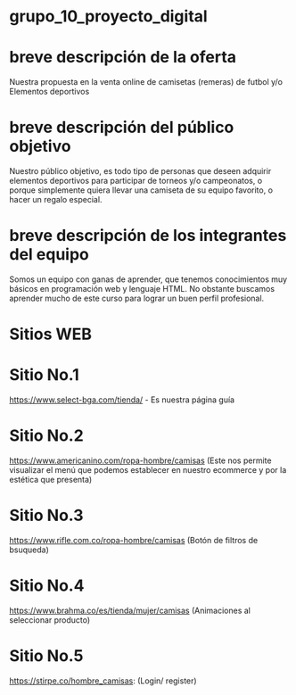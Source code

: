 # grupo_10_proyecto_digital
# breve descripción de la oferta
Nuestra propuesta en la venta online de camisetas (remeras) de futbol y/o Elementos deportivos
# breve descripción del público objetivo
Nuestro público objetivo, es todo tipo de personas que deseen adquirir elementos deportivos para participar de torneos y/o campeonatos, o porque simplemente quiera llevar una camiseta de su equipo favorito, o hacer un regalo especial.
# breve descripción de los integrantes del equipo
Somos un equipo con ganas de aprender, que tenemos conocimientos muy básicos en programación web y lenguaje HTML.  No obstante buscamos aprender mucho de este curso para lograr un buen perfil profesional.  
# Sitios WEB
# Sitio No.1 
https://www.select-bga.com/tienda/ - Es nuestra página guía
# Sitio No.2 
https://www.americanino.com/ropa-hombre/camisas (Este nos permite visualizar el menú que podemos establecer en nuestro ecommerce y por la estética que presenta)
# Sitio No.3 
https://www.rifle.com.co/ropa-hombre/camisas (Botón de filtros de bsuqueda)
# Sitio No.4 
https://www.brahma.co/es/tienda/mujer/camisas (Animaciones al seleccionar producto)
# Sitio No.5 
https://stirpe.co/hombre_camisas: (Login/ register)

